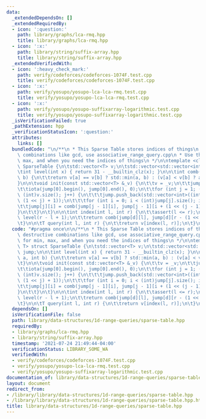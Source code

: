 ```yaml
---
data:
  _extendedDependsOn: []
  _extendedRequiredBy:
  - icon: ':question:'
    path: library/graphs/lca-rmq.hpp
    title: library/graphs/lca-rmq.hpp
  - icon: ':x:'
    path: library/string/suffix-array.hpp
    title: library/string/suffix-array.hpp
  _extendedVerifiedWith:
  - icon: ':heavy_check_mark:'
    path: verify/codeforces/codeforces-1074F.test.cpp
    title: verify/codeforces/codeforces-1074F.test.cpp
  - icon: ':x:'
    path: verify/yosupo/yosupo-lca-lca-rmq.test.cpp
    title: verify/yosupo/yosupo-lca-lca-rmq.test.cpp
  - icon: ':x:'
    path: verify/yosupo/yosupo-suffixarray-logarithmic.test.cpp
    title: verify/yosupo/yosupo-suffixarray-logarithmic.test.cpp
  _isVerificationFailed: true
  _pathExtension: hpp
  _verificationStatusIcon: ':question:'
  attributes:
    links: []
  bundledCode: "\n/**\n * This Sparse Table stores indices of things\n * For destructive\
    \ combinations like gcd, use associative_range_query.cpp\n * Use this for min,\
    \ max, and when you need the indices of things\n */\n\ntemplate <class T> struct\
    \ SparseTable {\n\tstd::vector<T> v;\n\tstd::vector<std::vector<int>> jump;\n\n\
    \tint level(int x) { return 31 - __builtin_clz(x); }\n\n\tint comb(int a, int\
    \ b) {\n\t\treturn v[a] == v[b] ? std::min(a, b) : (v[a] < v[b] ? a : b);\n\t\
    }\n\n\tvoid init(const std::vector<T> &_v) {\n\t\tv = _v;\n\t\tjump = {std::vector<int>((int)v.size())};\n\
    \t\tiota(jump[0].begin(), jump[0].end(), 0);\n\t\tfor (int j = 1; (1 << j) <=\
    \ (int)v.size(); j++) {\n\t\t\tjump.push_back(std::vector<int>((int)v.size() -\
    \ (1 << j) + 1));\n\t\t\tfor (int i = 0; i < (int)jump[j].size(); i++) {\n\t\t\
    \t\tjump[j][i] = comb(jump[j - 1][i], jump[j - 1][i + (1 << (j - 1))]);\n\t\t\t\
    }\n\t\t}\n\t}\n\n\tint index(int l, int r) {\n\t\tassert(l <= r);\n\t\tint d =\
    \ level(r - l + 1);\n\t\treturn comb(jump[d][l], jump[d][r - (1 << d) + 1]);\n\
    \t}\n\n\tT query(int l, int r) {\n\t\treturn v[index(l, r)];\n\t}\n};\n"
  code: "#pragma once\n\n/**\n * This Sparse Table stores indices of things\n * For\
    \ destructive combinations like gcd, use associative_range_query.cpp\n * Use this\
    \ for min, max, and when you need the indices of things\n */\n\ntemplate <class\
    \ T> struct SparseTable {\n\tstd::vector<T> v;\n\tstd::vector<std::vector<int>>\
    \ jump;\n\n\tint level(int x) { return 31 - __builtin_clz(x); }\n\n\tint comb(int\
    \ a, int b) {\n\t\treturn v[a] == v[b] ? std::min(a, b) : (v[a] < v[b] ? a : b);\n\
    \t}\n\n\tvoid init(const std::vector<T> &_v) {\n\t\tv = _v;\n\t\tjump = {std::vector<int>((int)v.size())};\n\
    \t\tiota(jump[0].begin(), jump[0].end(), 0);\n\t\tfor (int j = 1; (1 << j) <=\
    \ (int)v.size(); j++) {\n\t\t\tjump.push_back(std::vector<int>((int)v.size() -\
    \ (1 << j) + 1));\n\t\t\tfor (int i = 0; i < (int)jump[j].size(); i++) {\n\t\t\
    \t\tjump[j][i] = comb(jump[j - 1][i], jump[j - 1][i + (1 << (j - 1))]);\n\t\t\t\
    }\n\t\t}\n\t}\n\n\tint index(int l, int r) {\n\t\tassert(l <= r);\n\t\tint d =\
    \ level(r - l + 1);\n\t\treturn comb(jump[d][l], jump[d][r - (1 << d) + 1]);\n\
    \t}\n\n\tT query(int l, int r) {\n\t\treturn v[index(l, r)];\n\t}\n};"
  dependsOn: []
  isVerificationFile: false
  path: library/data-structures/1d-range-queries/sparse-table.hpp
  requiredBy:
  - library/graphs/lca-rmq.hpp
  - library/string/suffix-array.hpp
  timestamp: '2021-07-24 21:49:44-04:00'
  verificationStatus: LIBRARY_SOME_WA
  verifiedWith:
  - verify/codeforces/codeforces-1074F.test.cpp
  - verify/yosupo/yosupo-lca-lca-rmq.test.cpp
  - verify/yosupo/yosupo-suffixarray-logarithmic.test.cpp
documentation_of: library/data-structures/1d-range-queries/sparse-table.hpp
layout: document
redirect_from:
- /library/library/data-structures/1d-range-queries/sparse-table.hpp
- /library/library/data-structures/1d-range-queries/sparse-table.hpp.html
title: library/data-structures/1d-range-queries/sparse-table.hpp
---
```

